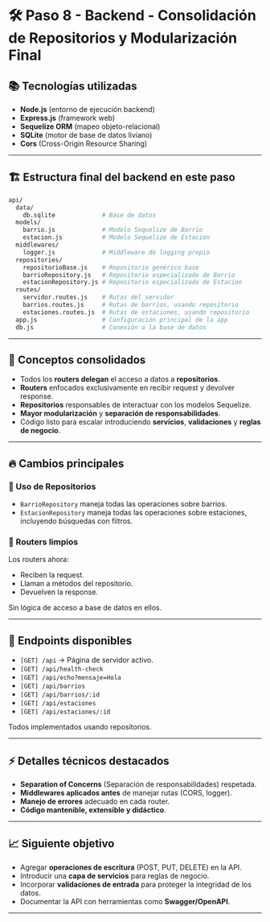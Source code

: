 
# 🛠️ Paso 8 - Backend - Consolidación de Repositorios y Modularización Final

## 📚 Tecnologías utilizadas

- **Node.js** (entorno de ejecución backend)
- **Express.js** (framework web)
- **Sequelize ORM** (mapeo objeto-relacional)
- **SQLite** (motor de base de datos liviano)
- **Cors** (Cross-Origin Resource Sharing)

---

## 🏗️ Estructura final del backend en este paso

```bash
api/
  data/
    db.sqlite             # Base de datos
  models/
    barrio.js             # Modelo Sequelize de Barrio
    estacion.js           # Modelo Sequelize de Estacion
  middlewares/
    logger.js             # Middleware de logging propio
  repositories/
    repositorioBase.js    # Repositorio genérico base
    barrioRepository.js   # Repositorio especializado de Barrio
    estacionRepository.js # Repositorio especializado de Estacion
  routes/
    servidor.routes.js    # Rutas del servidor
    barrios.routes.js     # Rutas de barrios, usando repositorio
    estaciones.routes.js  # Rutas de estaciones, usando repositorio
  app.js                  # Configuración principal de la app
  db.js                   # Conexión a la base de datos
```

---

## 🧠 Conceptos consolidados

- Todos los **routers delegan** el acceso a datos a **repositorios**.
- **Routers** enfocados exclusivamente en recibir request y devolver response.
- **Repositorios** responsables de interactuar con los modelos Sequelize.
- **Mayor modularización** y **separación de responsabilidades**.
- Código listo para escalar introduciendo **servicios**, **validaciones** y **reglas de negocio**.

---

## 🔥 Cambios principales

### 🔹 Uso de Repositorios

- `BarrioRepository` maneja todas las operaciones sobre barrios.
- `EstacionRepository` maneja todas las operaciones sobre estaciones, incluyendo búsquedas con filtros.

### 🔹 Routers limpios

Los routers ahora:

- Reciben la request.
- Llaman a métodos del repositorio.
- Devuelven la response.

Sin lógica de acceso a base de datos en ellos.

---

## 🚀 Endpoints disponibles

- `[GET] /api` → Página de servidor activo.
- `[GET] /api/health-check`
- `[GET] /api/echo?mensaje=Hola`
- `[GET] /api/barrios`
- `[GET] /api/barrios/:id`
- `[GET] /api/estaciones`
- `[GET] /api/estaciones/:id`

Todos implementados usando repositorios.

---

## ⚡ Detalles técnicos destacados

- **Separation of Concerns** (Separación de responsabilidades) respetada.
- **Middlewares aplicados antes** de manejar rutas (CORS, logger).
- **Manejo de errores** adecuado en cada router.
- **Código mantenible, extensible y didáctico**.

---

## 📈 Siguiente objetivo

- Agregar **operaciones de escritura** (POST, PUT, DELETE) en la API.
- Introducir una **capa de servicios** para reglas de negocio.
- Incorporar **validaciones de entrada** para proteger la integridad de los datos.
- Documentar la API con herramientas como **Swagger/OpenAPI**.

---
